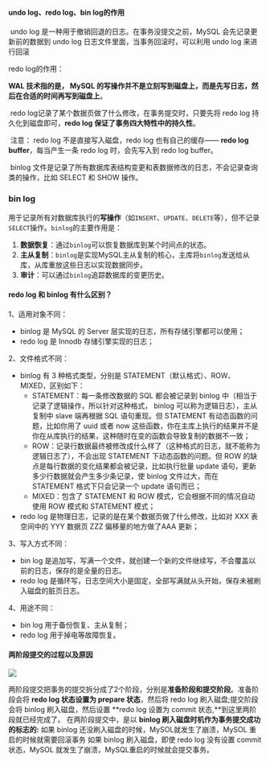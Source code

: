 #### undo log、redo log、bin log的作用

​	undo log 是一种用于撤销回退的日志。在事务没提交之前，MySQL 会先记录更新前的数据到 undo log 日志文件里面，当事务回滚时，可以利用 undo log 来进行回滚

redo log的作用：

**WAL 技术指的是， MySQL 的写操作并不是立刻写到磁盘上，而是先写日志，然后在合适的时间再写到磁盘上**。

​	redo log记录了某个数据页做了什么修改，在事务提交时，只要先将 redo log 持久化到磁盘即可，**redo log 保证了事务四大特性中的持久性**。

​	注意： redo log 不是直接写入磁盘，redo log 也有自己的缓存—— **redo log buffer**，每当产生一条 redo log 时，会先写入到 redo log buffer。

​	binlog 文件是记录了所有数据库表结构变更和表数据修改的日志，不会记录查询类的操作，比如 SELECT 和 SHOW 操作。

### bin log

用于记录所有对数据库执行的**写操作**（如`INSERT`、`UPDATE`、`DELETE`等），但不记录`SELECT`操作。`binlog`的主要作用是：

1. **数据恢复**：通过`binlog`可以恢复数据库到某个时间点的状态。
2. **主从复制**：`binlog`是实现MySQL主从复制的核心，主库将`binlog`发送给从库，从库重放这些日志以实现数据同步。
3. **审计**：可以通过`binlog`追踪数据库的变更历史。

#### redo log 和 binlog 有什么区别？

1、适用对象不同：

- binlog 是 MySQL 的 Server 层实现的日志，所有存储引擎都可以使用；
- redo log 是 Innodb 存储引擎实现的日志；

2、文件格式不同：

- binlog 有 3 种格式类型，分别是 STATEMENT（默认格式）、ROW、 MIXED，区别如下：
  - STATEMENT：每一条修改数据的 SQL 都会被记录到 binlog 中（相当于记录了逻辑操作，所以针对这种格式， binlog 可以称为逻辑日志），主从复制中 slave 端再根据 SQL 语句重现。但 STATEMENT 有动态函数的问题，比如你用了 uuid 或者 now 这些函数，你在主库上执行的结果并不是你在从库执行的结果，这种随时在变的函数会导致复制的数据不一致；
  - ROW：记录行数据最终被修改成什么样了（这种格式的日志，就不能称为逻辑日志了），不会出现 STATEMENT 下动态函数的问题。但 ROW 的缺点是每行数据的变化结果都会被记录，比如执行批量 update 语句，更新多少行数据就会产生多少条记录，使 binlog 文件过大，而在 STATEMENT 格式下只会记录一个 update 语句而已；
  - MIXED：包含了 STATEMENT 和 ROW 模式，它会根据不同的情况自动使用 ROW 模式和 STATEMENT 模式；
- redo log 是物理日志，记录的是在某个数据页做了什么修改，比如对 XXX 表空间中的 YYY 数据页 ZZZ 偏移量的地方做了AAA 更新；

3、写入方式不同：

- bin log 是追加写，写满一个文件，就创建一个新的文件继续写，不会覆盖以前的日志，保存的是全量的日志。
- redo log 是循环写，日志空间大小是固定，全部写满就从头开始，保存未被刷入磁盘的脏页日志。

4、用途不同：

- bin log 用于备份恢复、主从复制；
- redo log 用于掉电等故障恢复。

#### 两阶段提交的过程以及原因

![](D:\学习笔记\MySQL\picture\Snipaste_2025-03-12_23-18-29.png)

两阶段提交把事务的提交拆分成了2个阶段，分别是**准备阶段和提交阶段**。准备阶段会将 **redo log 状态设置为 prepare 状态**，然后将 redo log 刷入磁盘;提交阶段会将 binlog 刷入磁盘，然后设置 **redo log 设置为 commit 状态,**到这里两阶段就已经完成了。
在两阶段提交中，是以 **binlog 刷入磁盘时机作为事务提交成功的标志的:**
如果 binlog 还没刷入磁盘的时候，MySOL就发生了崩溃，MySOL 重启的时候就需要回滚事务
如果 binlog 刷入磁盘，即使 redo log 没有设置 commit 状态，MySOL 就发生了崩溃，MySQL重启的时候就会提交事务。